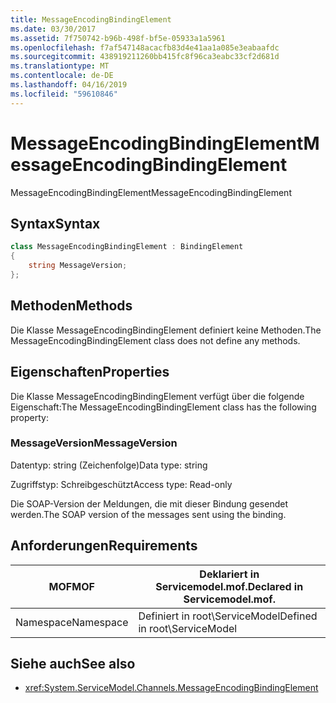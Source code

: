 ```yaml
---
title: MessageEncodingBindingElement
ms.date: 03/30/2017
ms.assetid: 7f750742-b96b-498f-bf5e-05933a1a5961
ms.openlocfilehash: f7af547148acacfb83d4e41aa1a085e3eabaafdc
ms.sourcegitcommit: 438919211260bb415fc8f96ca3eabc33cf2d681d
ms.translationtype: MT
ms.contentlocale: de-DE
ms.lasthandoff: 04/16/2019
ms.locfileid: "59610846"
---
```

# <a name="messageencodingbindingelement"></a><span data-ttu-id="64808-102">MessageEncodingBindingElement</span><span class="sxs-lookup"><span data-stu-id="64808-102">MessageEncodingBindingElement</span></span>

<span data-ttu-id="64808-103">MessageEncodingBindingElement</span><span class="sxs-lookup"><span data-stu-id="64808-103">MessageEncodingBindingElement</span></span>

## <a name="syntax"></a><span data-ttu-id="64808-104">Syntax</span><span class="sxs-lookup"><span data-stu-id="64808-104">Syntax</span></span>

```csharp
class MessageEncodingBindingElement : BindingElement
{
    string MessageVersion;
};
```

## <a name="methods"></a><span data-ttu-id="64808-105">Methoden</span><span class="sxs-lookup"><span data-stu-id="64808-105">Methods</span></span>

<span data-ttu-id="64808-106">Die Klasse MessageEncodingBindingElement definiert keine Methoden.</span><span class="sxs-lookup"><span data-stu-id="64808-106">The MessageEncodingBindingElement class does not define any methods.</span></span>

## <a name="properties"></a><span data-ttu-id="64808-107">Eigenschaften</span><span class="sxs-lookup"><span data-stu-id="64808-107">Properties</span></span>

<span data-ttu-id="64808-108">Die Klasse MessageEncodingBindingElement verfügt über die folgende Eigenschaft:</span><span class="sxs-lookup"><span data-stu-id="64808-108">The MessageEncodingBindingElement class has the following property:</span></span>

### <a name="messageversion"></a><span data-ttu-id="64808-109">MessageVersion</span><span class="sxs-lookup"><span data-stu-id="64808-109">MessageVersion</span></span>

<span data-ttu-id="64808-110">Datentyp: string (Zeichenfolge)</span><span class="sxs-lookup"><span data-stu-id="64808-110">Data type: string</span></span>

<span data-ttu-id="64808-111">Zugriffstyp: Schreibgeschützt</span><span class="sxs-lookup"><span data-stu-id="64808-111">Access type: Read-only</span></span>

<span data-ttu-id="64808-112">Die SOAP-Version der Meldungen, die mit dieser Bindung gesendet werden.</span><span class="sxs-lookup"><span data-stu-id="64808-112">The SOAP version of the messages sent using the binding.</span></span>

## <a name="requirements"></a><span data-ttu-id="64808-113">Anforderungen</span><span class="sxs-lookup"><span data-stu-id="64808-113">Requirements</span></span>

|<span data-ttu-id="64808-114">MOF</span><span class="sxs-lookup"><span data-stu-id="64808-114">MOF</span></span>|<span data-ttu-id="64808-115">Deklariert in Servicemodel.mof.</span><span class="sxs-lookup"><span data-stu-id="64808-115">Declared in Servicemodel.mof.</span></span>|
|---------|-----------------------------------|
|<span data-ttu-id="64808-116">Namespace</span><span class="sxs-lookup"><span data-stu-id="64808-116">Namespace</span></span>|<span data-ttu-id="64808-117">Definiert in root\ServiceModel</span><span class="sxs-lookup"><span data-stu-id="64808-117">Defined in root\ServiceModel</span></span>|

## <a name="see-also"></a><span data-ttu-id="64808-118">Siehe auch</span><span class="sxs-lookup"><span data-stu-id="64808-118">See also</span></span>

- <xref:System.ServiceModel.Channels.MessageEncodingBindingElement>
